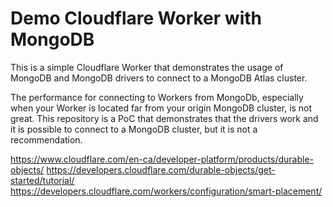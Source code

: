 # Demo Cloudflare Worker with MongoDB

This is a simple Cloudflare Worker that demonstrates the usage of MongoDB and MongoDB drivers to connect to a MongoDB Atlas cluster.

The performance for connecting to Workers from MongoDb, especially when your Worker is located far from your origin MongoDB cluster, is not great. This repository is a PoC that
demonstrates that the drivers work and it is possible to connect to a MongoDB cluster, but it is not a recommendation.

https://www.cloudflare.com/en-ca/developer-platform/products/durable-objects/
https://developers.cloudflare.com/durable-objects/get-started/tutorial/
https://developers.cloudflare.com/workers/configuration/smart-placement/